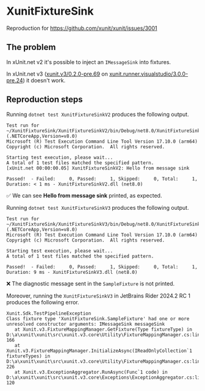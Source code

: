 # XunitFixtureSink

Reproduction for https://github.com/xunit/xunit/issues/3001

## The problem

In xUnit.net v2 it's possible to inject an `IMessageSink` into fixtures.

In xUnit.net v3 ([xunit.v3/0.2.0-pre.69](https://www.nuget.org/packages/xunit.v3/0.2.0-pre.69) on [xunit.runner.visualstudio/3.0.0-pre.24](https://www.nuget.org/packages/xunit.runner.visualstudio/3.0.0-pre.24)) it doesn't work.

## Reproduction steps

Running `dotnet test XunitFixtureSinkV2` produces the following output.

```
Test run for ~/XunitFixtureSink/XunitFixtureSinkV2/bin/Debug/net8.0/XunitFixtureSinkV2.dll (.NETCoreApp,Version=v8.0)
Microsoft (R) Test Execution Command Line Tool Version 17.10.0 (arm64)
Copyright (c) Microsoft Corporation.  All rights reserved.

Starting test execution, please wait...
A total of 1 test files matched the specified pattern.
[xUnit.net 00:00:00.05] XunitFixtureSinkV2: Hello from message sink

Passed!  - Failed:     0, Passed:     1, Skipped:     0, Total:     1, Duration: < 1 ms - XunitFixtureSinkV2.dll (net8.0)
```

✅ We can see **Hello from message sink** printed, as expected.

Running `dotnet test XunitFixtureSinkV3` produces the following output.

```
Test run for ~/XunitFixtureSink/XunitFixtureSinkV3/bin/Debug/net8.0/XunitFixtureSinkV3.dll (.NETCoreApp,Version=v8.0)
Microsoft (R) Test Execution Command Line Tool Version 17.10.0 (arm64)
Copyright (c) Microsoft Corporation.  All rights reserved.

Starting test execution, please wait...
A total of 1 test files matched the specified pattern.

Passed!  - Failed:     0, Passed:     1, Skipped:     0, Total:     1, Duration: 9 ms - XunitFixtureSinkV3.dll (net8.0)
```

❌ The diagnostic message sent in the `SampleFixture` is not printed.

Moreover, running the `XunitFixtureSinkV3` in JetBrains Rider 2024.2 RC 1 produces the following error.

```
Xunit.Sdk.TestPipelineException
Class fixture type 'XunitFixtureSink.SampleFixture' had one or more unresolved constructor arguments: IMessageSink messageSink
   at Xunit.v3.FixtureMappingManager.GetFixture(Type fixtureType) in D:\a\xunit\xunit\src\xunit.v3.core\Utility\FixtureMappingManager.cs:line 166
   at Xunit.v3.FixtureMappingManager.InitializeAsync(IReadOnlyCollection`1 fixtureTypes) in D:\a\xunit\xunit\src\xunit.v3.core\Utility\FixtureMappingManager.cs:line 226
   at Xunit.v3.ExceptionAggregator.RunAsync(Func`1 code) in D:\a\xunit\xunit\src\xunit.v3.core\Exceptions\ExceptionAggregator.cs:line 120
```